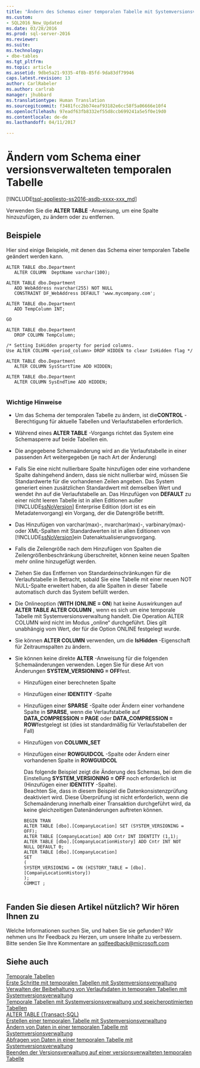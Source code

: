 ```yaml
---
title: "Ändern des Schemas einer temporalen Tabelle mit Systemversionsverwaltung | Microsoft-Dokumentation"
ms.custom:
- SQL2016_New_Updated
ms.date: 03/28/2016
ms.prod: sql-server-2016
ms.reviewer: 
ms.suite: 
ms.technology:
- dbe-tables
ms.tgt_pltfrm: 
ms.topic: article
ms.assetid: 9dbe5a21-9335-4f8b-85fd-9da83df79946
caps.latest.revision: 13
author: CarlRabeler
ms.author: carlrab
manager: jhubbard
ms.translationtype: Human Translation
ms.sourcegitcommit: f3481fcc2bb74eaf93182e6cc58f5a06666e10f4
ms.openlocfilehash: 97eadf63fb8332ef55d8ccb699241a5e5f0e19d0
ms.contentlocale: de-de
ms.lasthandoff: 04/11/2017

---
```

# <a name="changing-the-schema-of-a-system-versioned-temporal-table"></a>Ändern vom Schema einer versionsverwalteten temporalen Tabelle
[!INCLUDE[tsql-appliesto-ss2016-asdb-xxxx-xxx_md](../../includes/tsql-appliesto-ss2016-asdb-xxxx-xxx-md.md)]

  Verwenden Sie die **ALTER TABLE** -Anweisung, um eine Spalte hinzuzufügen, zu ändern oder zu entfernen.  
  
## <a name="examples"></a>Beispiele  
 Hier sind einige Beispiele, mit denen das Schema einer temporalen Tabelle geändert werden kann.  
  
```  
ALTER TABLE dbo.Department   
   ALTER COLUMN  DeptName varchar(100);   
  
ALTER TABLE dbo.Department   
   ADD WebAddress nvarchar(255) NOT NULL    
   CONSTRAINT DF_WebAddress DEFAULT 'www.mycompany.com';   
  
ALTER TABLE dbo.Department   
   ADD TempColumn INT;   
  
GO   
  
ALTER TABLE dbo.Department   
   DROP COLUMN TempColumn;  
  
/* Setting IsHidden property for period columns.   
Use ALTER COLUMN <period_column> DROP HIDDEN to clear IsHidden flag */  
  
ALTER TABLE dbo.Department   
   ALTER COLUMN SysStartTime ADD HIDDEN;   
  
ALTER TABLE dbo.Department   
   ALTER COLUMN SysEndTime ADD HIDDEN;  
  
```  
  
### <a name="important-remarks"></a>Wichtige Hinweise  
  
-   Um das Schema der temporalen Tabelle zu ändern, ist die**CONTROL** -Berechtigung für aktuelle Tabellen und Verlaufstabellen erforderlich.  
  
-   Während eines **ALTER TABLE** -Vorgangs richtet das System eine Schemasperre auf beide Tabellen ein.  
  
-   Die angegebene Schemaänderung wird an die Verlaufstabelle in einer passenden Art weitergegeben (je nach Art der Änderung)  
  
-   Falls Sie eine nicht nullierbare Spalte hinzufügen oder eine vorhandene Spalte dahingehend ändern, dass sie nicht nullierbar wird, müssen Sie Standardwerte für die vorhandenen Zeilen angeben. Das System generiert einen zusätzlichen Standardwert mit demselben Wert und wendet ihn auf die Verlaufstabelle an. Das Hinzufügen von **DEFAULT** zu einer nicht leeren Tabelle ist in allen Editionen außer [!INCLUDE[ssNoVersion](../../includes/ssnoversion-md.md)] Enterprise Edition (dort ist es ein Metadatenvorgang) ein Vorgang, der die Datengröße betrifft.  
  
-   Das Hinzufügen von varchar(max)-, nvarchar(max)-, varbinary(max)- oder XML-Spalten mit Standardwerten ist in allen Editionen von [!INCLUDE[ssNoVersion](../../includes/ssnoversion-md.md)]ein Datenaktualisierungsvorgang.  
  
-   Falls die Zeilengröße nach dem Hinzufügen von Spalten die Zeilengrößenbeschränkung überschreitet, können keine neuen Spalten mehr online hinzugefügt werden.  
  
-   Ziehen Sie das Entfernen von Standardeinschränkungen für die Verlaufstabelle in Betracht, sobald Sie eine Tabelle mit einer neuen NOT NULL-Spalte erweitert haben, da alle Spalten in dieser Tabelle automatisch durch das System befüllt werden.  
  
-   Die Onlineoption (**WITH (ONLINE = ON**) hat keine Auswirkungen auf **ALTER TABLE ALTER COLUMN** , wenn es sich um eine temporale Tabelle mit Systemversionsverwaltung handelt. Die Operation ALTER COLUMN wird nicht im Modus „online“ durchgeführt. Dies gilt unabhängig vom Wert, der für die Option ONLINE festgelegt wurde.  
  
-   Sie können **ALTER COLUMN** verwenden, um die **IsHidden** -Eigenschaft für Zeitraumspalten zu ändern.  
  
-   Sie können keine direkte **ALTER** -Anweisung für die folgenden Schemaänderungen verwenden. Legen Sie für diese Art von Änderungen **SYSTEM_VERSIONING = OFF**fest.  
  
    -   Hinzufügen einer berechneten Spalte  
  
    -   Hinzufügen einer **IDENTITY** -Spalte  
  
    -   Hinzufügen einer **SPARSE** -Spalte oder Ändern einer vorhandene Spalte in **SPARSE**, wenn die Verlaufstabelle auf **DATA_COMPRESSION = PAGE** oder **DATA_COMPRESSION = ROW**festgelegt ist (dies ist standardmäßig für Verlaufstabellen der Fall)  
  
    -   Hinzufügen von **COLUMN_SET**  
  
    -   Hinzufügen einer **ROWGUIDCOL** -Spalte oder Ändern einer vorhandenen Spalte in **ROWGUIDCOL**  
  
         Das folgende Beispiel zeigt die Änderung des Schemas, bei dem die Einstellung **SYSTEM_VERSIONING = OFF** noch erforderlich ist (Hinzufügen einer **IDENTITY** -Spalte).   
        Beachten Sie, dass in diesem Beispiel die Datenkonsistenzprüfung deaktiviert wird. Diese Überprüfung ist nicht erforderlich, wenn die Schemaänderung innerhalb einer Transaktion durchgeführt wird, da keine gleichzeitigen Datenänderungen auftreten können.  
  
        ```  
        BEGIN TRAN   
        ALTER TABLE [dbo].[CompanyLocation] SET (SYSTEM_VERSIONING = OFF);   
        ALTER TABLE [CompanyLocation] ADD Cntr INT IDENTITY (1,1);   
        ALTER TABLE [dbo].[CompanyLocationHistory] ADD Cntr INT NOT NULL DEFAULT 0;   
        ALTER TABLE [dbo].[CompanyLocation]    
        SET    
        (   
        SYSTEM_VERSIONING = ON (HISTORY_TABLE = [dbo].[CompanyLocationHistory])   
        );   
        COMMIT ;  
  
        ```  
  
## <a name="did-this-article-help-you-were-listening"></a>Fanden Sie diesen Artikel nützlich? Wir hören Ihnen zu  
 Welche Informationen suchen Sie, und haben Sie sie gefunden? Wir nehmen uns Ihr Feedback zu Herzen, um unsere Inhalte zu verbessern. Bitte senden Sie Ihre Kommentare an [sqlfeedback@microsoft.com](mailto:sqlfeedback@microsoft.com?subject=Your%20feedback%20about%20the%20Changing%20the%20Schema%20of%20a%20System-Versioned%20Temporal%20Table%20page)  
  
## <a name="see-also"></a>Siehe auch  
 [Temporale Tabellen](../../relational-databases/tables/temporal-tables.md)   
 [Erste Schritte mit temporalen Tabellen mit Systemversionsverwaltung](../../relational-databases/tables/getting-started-with-system-versioned-temporal-tables.md)   
 [Verwalten der Beibehaltung von Verlaufsdaten in temporalen Tabellen mit Systemversionsverwaltung](../../relational-databases/tables/manage-retention-of-historical-data-in-system-versioned-temporal-tables.md)   
 [Temporale Tabellen mit Systemversionsverwaltung und speicheroptimierten Tabellen](../../relational-databases/tables/system-versioned-temporal-tables-with-memory-optimized-tables.md)   
 [ALTER TABLE &#40;Transact-SQL&#41;](../../t-sql/statements/alter-table-transact-sql.md)   
 [Erstellen einer temporalen Tabelle mit Systemversionsverwaltung](../../relational-databases/tables/creating-a-system-versioned-temporal-table.md)   
 [Ändern von Daten in einer temporalen Tabelle mit Systemversionsverwaltung](../../relational-databases/tables/modifying-data-in-a-system-versioned-temporal-table.md)   
 [Abfragen von Daten in einer temporalen Tabelle mit Systemversionsverwaltung](../../relational-databases/tables/querying-data-in-a-system-versioned-temporal-table.md)   
 [Beenden der Versionsverwaltung auf einer versionsverwalteten temporalen Tabelle](../../relational-databases/tables/stopping-system-versioning-on-a-system-versioned-temporal-table.md)  
  
  

